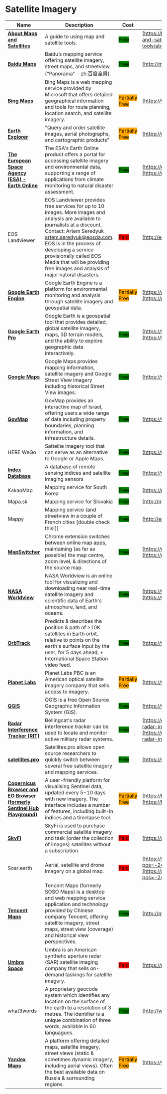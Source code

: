 # Satellite Imagery

| Name | Description | Cost | URL |
| --- | --- | --- | --- |
| [**About Maps and Satellites**](../../../tools/about-maps-and-satellites/README.md) | A guide to using map and satellite tools. | <mark style="background-color:green;">Free</mark> | [https://bellingcat.gitbook.io/toolkit/more/all-tools/about-maps-and-satellites](https://bellingcat.gitbook.io/toolkit/more/all-tools/about-maps-and-satellites) |
| [**Baidu Maps**](../../../tools/baidu-maps/README.md) | Baidu’s mapping service offering satellite imagery, street maps, and streetview (“Panorama” - zh:百度全景). | <mark style="background-color:green;">Free</mark> | [http://map.baidu.com/](http://map.baidu.com/) |
| [**Bing Maps**](../../../tools/bing-maps/README.md) | Bing Maps is a web mapping service provided by Microsoft that offers detailed geographical information and tools for route planning, location search, and satellite imagery. | <mark style="background-color:orange;">Partially Free</mark> | [https://www.bing.com/maps/](https://www.bing.com/maps/) |
| [**Earth Explorer**](../../../tools/earth-explorer/README.md) | "Query and order satellite images, aerial photographs, and cartographic products" | <mark style="background-color:orange;">Partially Free</mark> | [https://earthexplorer.usgs.gov/](https://earthexplorer.usgs.gov/) |
| [**The European Space Agency (ESA) - Earth Online**](../../../tools/earth-online/README.md) | The ESA's Earth Online product offers a portal for accessing satellite imagery and environmental data, supporting a range of applications from climate monitoring to natural disaster assessment. | <mark style="background-color:green;">Free</mark> | [https://earth.esa.int/eogateway/tools](https://earth.esa.int/eogateway/tools) |
| EOS Landviewer | EOS Landviewer provides free services for up to 10 images. More images and analysis are available to journalists at a discount. Contact: Artem Seredyuk artem.seredyuk@eosda.com. EOS is in the process of developing a service provisionally called EOS Media that will be providing free images and analysis of major natural disasters. | <mark style="background-color:red;">Paid</mark> | [http://eos.com/landviewer](http://eos.com/landviewer) |
| [**Google Earth Engine**](../../../tools/google-earth-engine/README.md) | Google Earth Engine is a platform for environmental monitoring and analysis through satellite imagery and geospatial data. | <mark style="background-color:orange;">Partially Free</mark> | [https://code.earthengine.google.com/](https://code.earthengine.google.com/) |
| [**Google Earth Pro**](../../../tools/google-earth-pro/README.md) | Google Earth is a geospatial tool that provides detailed, global satellite imagery, maps, 3D terrain models, and the ability to explore geographic data interactively. | <mark style="background-color:green;">Free</mark> | [https://www.google.com/earth/about/versions/](https://www.google.com/earth/about/versions/) |
| [**Google Maps**](../../../tools/google-maps/README.md) | Google Maps provides mapping information, satellite imagery and Google Street View imagery including historical Street View images. | <mark style="background-color:green;">Free</mark> | [https://www.google.com/maps](https://www.google.com/maps) |
| [**GovMap**](../../../tools/govmap/README.md) | GovMap provides an interactive map of Israel, offering users a wide range of data including property boundaries, planning information, and infrastructure details. | <mark style="background-color:green;">Free</mark> | [https://www.govmap.gov.il/](https://www.govmap.gov.il/) |
| HERE WeGo | Sattelite imagery tool that can serve as an alternative to Google or Apple Maps. | <mark style="background-color:green;">Free</mark> | [https://wego.here.com/](https://wego.here.com/) |
| [**Index Database**](../../../tools/index-database/README.md) | A database of remote sensing indices and satellite imaging sensors | <mark style="background-color:green;">Free</mark> | [https://www.indexdatabase.de/](https://www.indexdatabase.de/) |
| KakaoMap | Mapping service for South Korea | <mark style="background-color:green;">Free</mark> | [https://map.kakao.com](https://map.kakao.com) |
| Mapa.sk | Mapping service for Slovakia | <mark style="background-color:green;">Free</mark> | [http://mapa.sk/](http://mapa.sk/) |
| Mappy | Mapping service (and streetview in a couple of French cities \[double check this!]) | <mark style="background-color:green;">Free</mark> | [http://en.mappy.com/](http://en.mappy.com/) |
| [**MapSwitcher**](../../../tools/mapswitcher/README.md) | Chrome extension switches  between online map apps, maintaining (as far as possible) the map centre, zoom level, & directions of the source map. | <mark style="background-color:green;">Free</mark> | [https://github.com/david-r-edgar/MapSwitcher](https://github.com/david-r-edgar/MapSwitcher) |
| [**NASA Worldview**](../../../tools/nasa-worldview/README.md) | NASA Worldview is an online tool for visualizing and downloading near real-time satellite imagery and scientific data of Earth's atmosphere, land, and oceans. | <mark style="background-color:green;">Free</mark> | [https://worldview.earthdata.nasa.gov/](https://worldview.earthdata.nasa.gov/) |
| [**OrbTrack**](../../../tools/orbtrack/README.md) | Predicts & describes the position & path of >10K satellites in Earth orbit, relative to points on the earth's surface input by the user, for 5 days ahead, + International Space Station video feed. | <mark style="background-color:green;">Free</mark> | [https://www.orbtrack.org](https://www.orbtrack.org) |
| [**Planet Labs**](../../../tools/planet-labs/README.md) | Planet Labs PBC is an American optical satellite imagery company that sells access to imagery. | <mark style="background-color:orange;">Partially Free</mark> | [https://www.planet.com/](https://www.planet.com/) |
| [**QGIS**](../../../tools/qgis/README.md) | QGIS is a free Open Source Geographic Information System (GIS). | <mark style="background-color:green;">Free</mark> | [https://www.qgis.org](https://www.qgis.org) |
| [**Radar Interference Tracker (RIT)**](../../../tools/radar-interference-tracker/README.md) | Bellingcat's radar interference tracker can be used to locate and monitor active military radar systems. | <mark style="background-color:green;">Free</mark> | [https://ollielballinger.users.earthengine.app/view/bellingcat-radar-interference-tracker#lon=49.9507;lat=26.6056;zoom=4;](https://ollielballinger.users.earthengine.app/view/bellingcat-radar-interference-tracker#lon=49.9507;lat=26.6056;zoom=4;) |
| [**satellites.pro**](../../../tools/satellites.pro/README.md) | Satellites.pro allows open source researchers to quickly switch between several free satellite imagery and mapping services. | <mark style="background-color:green;">Free</mark> | [https://satellites.pro/](https://satellites.pro/) |
| [**Copernicus Browser and EO Browser (formerly Sentinel Hub Playground)**](../../../tools/sentinal-hub-playground/README.md) | A user-friendly platform for visualising Sentinel data, updated every 5-10 days with new imagery. The interface includes a number of features, including built-in indices and a timelapse tool. | <mark style="background-color:orange;">Partially Free</mark> | [https://browser.dataspace.copernicus.eu/](https://browser.dataspace.copernicus.eu/) |
| [**SkyFi**](../../../tools/skyfi/README.md) | SkyFi is used to purchase commercial satellite imagery and task (order the collection of images) satellites without a subscription. | <mark style="background-color:red;">Paid</mark> | [https://skyfi.com/](https://skyfi.com/) |
| Soar.earth | Aerial, satellite and drone imagery on a global map. | <mark style="background-color:red;">Paid</mark> | [https://soar.earth/?pos=-24.806025673047216%2C112.37019712776902%2C7](https://soar.earth/?pos=-24.806025673047216%2C112.37019712776902%2C7) |
| [**Tencent Maps**](../../../tools/tencent-maps/README.md) | Tencent Maps (formerly SOSO Maps) is a desktop and web mapping service application and technology provided by Chinese company Tencent, offering satellite imagery, street maps, street view (coverage) and historical view perspectives. | <mark style="background-color:green;">Free</mark> | [http://map.qq.com/](http://map.qq.com/) |
| [**Umbra Space**](../../../tools/umbra-space/README.md) | Umbra is an American synthetic aperture radar (SAR) satellite imaging company that sells on-demand taskings for satellite imagery. | <mark style="background-color:red;">Paid</mark> | [https://umbra.space/](https://umbra.space/) |
| what3words | A proprietary geocode system which identifies any location on the surface of the earth to a resolution of 3 metres. The identifier is a unique combination of three words, available in 60 languagues. | <mark style="background-color:green;">Free</mark> | [http://what3words.com/](http://what3words.com/) |
| [**Yandex Maps**](../../../tools/yandex-maps/README.md) | A platform offering detailed maps, satellite imagery, street views (static & sometimes dynamic imagery, including aerial views). Often the best available data on Russia & surrounding regions. | <mark style="background-color:orange;">Partially Free</mark> | [https://yandex.com/maps/](https://yandex.com/maps/) |